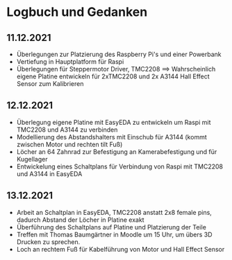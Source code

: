 # Logbuch und Gedanken

## 11.12.2021
- Überlegungen zur Platzierung des Raspberry Pi's und einer Powerbank
- Vertiefung in Hauptplatform für Raspi
- Überlegungen für Steppermotor Driver, TMC2208
==> Wahrscheinlich eigene Platine entwickeln für 2xTMC2208 und 2x A3144 Hall Effect Sensor zum Kalibrieren

## 12.12.2021
- Überlegung eigene Platine mit EasyEDA zu entwickeln um Raspi mit TMC2208 und A3144 zu verbinden
- Modellierung des Abstandshalters mit Einschub für A3144 (kommt zwischen Motor und rechten tilt Fuß)
- Löcher an 64 Zahnrad zur Befestigung an Kamerabefestigung und für Kugellager
- Entwickelung eines Schaltplans für Verbindung von Raspi mit TMC2208 und A3144 in EasyEDA

## 13.12.2021
- Arbeit an Schaltplan in EasyEDA, TMC2208 anstatt 2x8 female pins, dadurch Abstand der Löcher in Platine exakt
- Überführung des Schaltplans auf Platine und Platzierung der Teile
- Treffen mit Thomas Baumgärtner in Moodle um 15 Uhr, um übers 3D Drucken zu sprechen.
- Loch an rechtem Fuß für Kabelführung von Motor und Hall Effect Sensor

